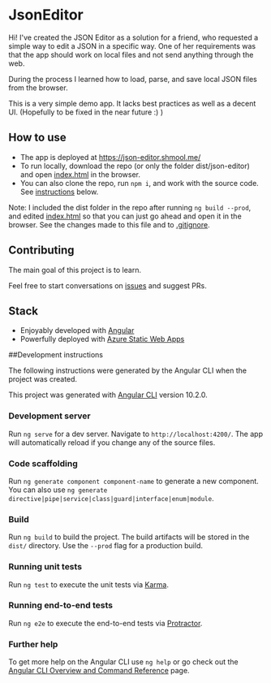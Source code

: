# JsonEditor

Hi! I've created the JSON Editor as a solution for a friend, 
who requested a simple way to edit a JSON in a specific way. 
One of her requirements was that the app should work on local files 
and not send anything through the web. 

During the process I learned how to load, parse, and save local JSON files from the browser. 

This is a very simple demo app. It lacks best practices as well as a decent UI. 
(Hopefully to be fixed in the near future :) )

## How to use
- The app is deployed at https://json-editor.shmool.me/
- To run locally, download the repo (or only the folder dist/json-editor) 
and open [index.html](https://github.com/shmool/json-editor/tree/main/dist/json-editor) in the browser.
- You can also clone the repo, run `npm i`, and work with the source code. 
See [instructions](#development-instructions) below.   

Note: I included the dist folder in the repo after running `ng build --prod`, 
and edited [index.html](https://github.com/shmool/json-editor/tree/main/dist/json-editor)
so that you can just go ahead and open it in the browser.
See the changes made to this file and to 
[.gitignore](https://github.com/shmool/json-editor/blob/main/.gitignore).

## Contributing
The main goal of this project is to learn.

Feel free to start conversations on [issues](https://github.com/shmool/json-editor/issues) and suggest PRs.

## Stack

- Enjoyably developed with [Angular](https://angular.io)
- Powerfully deployed with [Azure Static Web Apps](https://docs.microsoft.com/en-au/azure/static-web-apps/overview?WT.mc_id=javascript-10059-shjacobs)

##Development instructions

The following instructions were generated by the Angular CLI when the project was created.  

This project was generated with [Angular CLI](https://github.com/angular/angular-cli) version 10.2.0.

### Development server

Run `ng serve` for a dev server. Navigate to `http://localhost:4200/`. The app will automatically reload if you change any of the source files.

### Code scaffolding

Run `ng generate component component-name` to generate a new component. You can also use `ng generate directive|pipe|service|class|guard|interface|enum|module`.

### Build

Run `ng build` to build the project. The build artifacts will be stored in the `dist/` directory. Use the `--prod` flag for a production build.

### Running unit tests

Run `ng test` to execute the unit tests via [Karma](https://karma-runner.github.io).

### Running end-to-end tests

Run `ng e2e` to execute the end-to-end tests via [Protractor](http://www.protractortest.org/).

### Further help

To get more help on the Angular CLI use `ng help` or go check out the [Angular CLI Overview and Command Reference](https://angular.io/cli) page.
